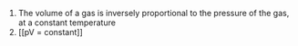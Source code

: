 1. The volume of a gas is inversely proportional to the pressure of the gas, at a constant temperature
2. [[pV = constant]]
